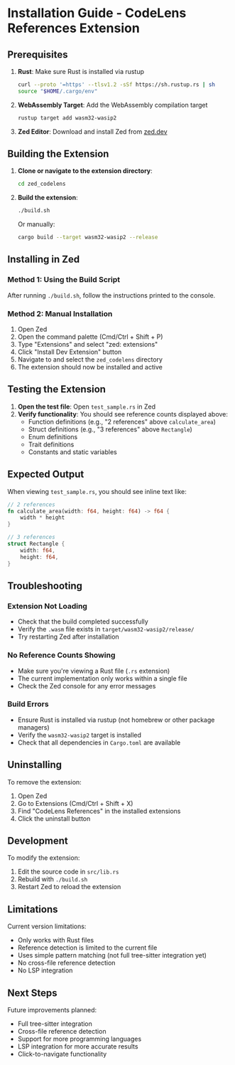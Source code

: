 # Installation Guide - CodeLens References Extension

## Prerequisites

1. **Rust**: Make sure Rust is installed via rustup
   ```bash
   curl --proto '=https' --tlsv1.2 -sSf https://sh.rustup.rs | sh
   source "$HOME/.cargo/env"
   ```

2. **WebAssembly Target**: Add the WebAssembly compilation target
   ```bash
   rustup target add wasm32-wasip2
   ```

3. **Zed Editor**: Download and install Zed from [zed.dev](https://zed.dev)

## Building the Extension

1. **Clone or navigate to the extension directory**:
   ```bash
   cd zed_codelens
   ```

2. **Build the extension**:
   ```bash
   ./build.sh
   ```
   
   Or manually:
   ```bash
   cargo build --target wasm32-wasip2 --release
   ```

## Installing in Zed

### Method 1: Using the Build Script
After running `./build.sh`, follow the instructions printed to the console.

### Method 2: Manual Installation
1. Open Zed
2. Open the command palette (Cmd/Ctrl + Shift + P)
3. Type "Extensions" and select "zed: extensions"
4. Click "Install Dev Extension" button
5. Navigate to and select the `zed_codelens` directory
6. The extension should now be installed and active

## Testing the Extension

1. **Open the test file**: Open `test_sample.rs` in Zed
2. **Verify functionality**: You should see reference counts displayed above:
   - Function definitions (e.g., "2 references" above `calculate_area`)
   - Struct definitions (e.g., "3 references" above `Rectangle`)
   - Enum definitions
   - Trait definitions
   - Constants and static variables

## Expected Output

When viewing `test_sample.rs`, you should see inline text like:
```rust
// 2 references
fn calculate_area(width: f64, height: f64) -> f64 {
    width * height
}

// 3 references
struct Rectangle {
    width: f64,
    height: f64,
}
```

## Troubleshooting

### Extension Not Loading
- Check that the build completed successfully
- Verify the `.wasm` file exists in `target/wasm32-wasip2/release/`
- Try restarting Zed after installation

### No Reference Counts Showing
- Make sure you're viewing a Rust file (`.rs` extension)
- The current implementation only works within a single file
- Check the Zed console for any error messages

### Build Errors
- Ensure Rust is installed via rustup (not homebrew or other package managers)
- Verify the `wasm32-wasip2` target is installed
- Check that all dependencies in `Cargo.toml` are available

## Uninstalling

To remove the extension:
1. Open Zed
2. Go to Extensions (Cmd/Ctrl + Shift + X)
3. Find "CodeLens References" in the installed extensions
4. Click the uninstall button

## Development

To modify the extension:
1. Edit the source code in `src/lib.rs`
2. Rebuild with `./build.sh`
3. Restart Zed to reload the extension

## Limitations

Current version limitations:
- Only works with Rust files
- Reference detection is limited to the current file
- Uses simple pattern matching (not full tree-sitter integration yet)
- No cross-file reference detection
- No LSP integration

## Next Steps

Future improvements planned:
- Full tree-sitter integration
- Cross-file reference detection
- Support for more programming languages
- LSP integration for more accurate results
- Click-to-navigate functionality
